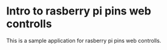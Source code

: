 # Intro to rasberry pi pins web controlls

This is a sample application for rasberry pi pins web controlls.
